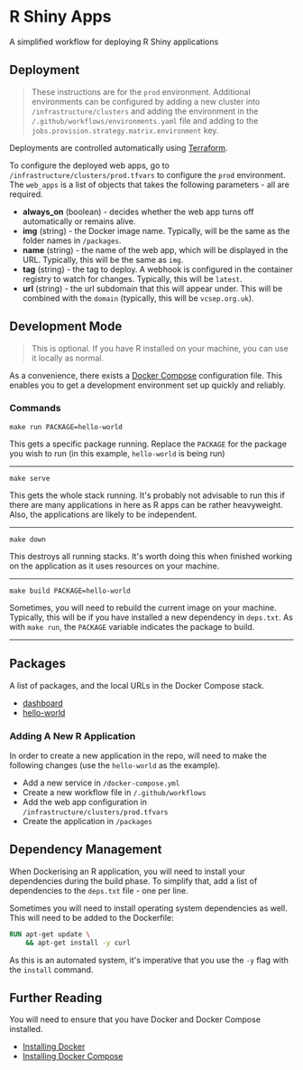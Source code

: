 # R Shiny Apps

A simplified workflow for deploying R Shiny applications

## Deployment

> These instructions are for the `prod` environment. Additional environments can be configured by
> adding a new cluster into `/infrastructure/clusters` and adding the environment in
> the `/.github/workflows/environments.yaml` file and adding to the `jobs.provision.strategy.matrix.environment`
> key.

Deployments are controlled automatically using [Terraform](https://www.terraform.io).

To configure the deployed web apps, go to `/infrastructure/clusters/prod.tfvars` to configure the
`prod` environment. The `web_apps` is a list of objects that takes the following parameters - all
are required.

 - **always_on** (boolean) - decides whether the web app turns off automatically or remains alive.
 - **img** (string) - the Docker image name. Typically, will be the same as the folder names in `/packages`. 
 - **name** (string) - the name of the web app, which will be displayed in the URL. Typically, this
will be the same as `img`.
 - **tag** (string) - the tag to deploy. A webhook is configured in the container registry to watch
for changes. Typically, this will be `latest`.
 - **url** (string) - the url subdomain that this will appear under. This will be combined with the
`domain` (typically, this will be `vcsep.org.uk`).

## Development Mode

> This is optional. If you have R installed on your machine, you can use it locally as normal.

As a convenience, there exists a [Docker Compose](https://docs.docker.com/compose) configuration
file. This enables you to get a development environment set up quickly and reliably.

### Commands

```shell
make run PACKAGE=hello-world
```

This gets a specific package running. Replace the `PACKAGE` for the package you wish to run (in this
example, `hello-world` is being run)

---

```shell
make serve
```

This gets the whole stack running. It's probably not advisable to run this if there are many
applications in here as R apps can be rather heavyweight. Also, the applications are likely to be
independent.

---

```shell
make down
```

This destroys all running stacks. It's worth doing this when finished working on the application
as it uses resources on your machine.

---

```shell
make build PACKAGE=hello-world
```

Sometimes, you will need to rebuild the current image on your machine. Typically, this will be if
you have installed a new dependency in `deps.txt`. As with `make run`, the `PACKAGE` variable
indicates the package to build.

---

## Packages

A list of packages, and the local URLs in the Docker Compose stack.

 - [dashboard](http://localhost:3000)
 - [hello-world](http://localhost:3001)

### Adding A New R Application

In order to create a new application in the repo, will need to make the following changes (use the
`hello-world` as the example).

 - Add a new service in `/docker-compose.yml`
 - Create a new workflow file in `/.github/workflows`
 - Add the web app configuration in `/infrastructure/clusters/prod.tfvars`
 - Create the application in `/packages`

## Dependency Management

When Dockerising an R application, you will need to install your dependencies during the build
phase. To simplify that, add a list of dependencies to the `deps.txt` file - one per line.

Sometimes you will need to install operating system dependencies as well. This will need to
be added to the Dockerfile:
 
```Dockerfile
RUN apt-get update \
    && apt-get install -y curl
```

As this is an automated system, it's imperative that you use the `-y` flag with the `install`
command.

## Further Reading

You will need to ensure that you have Docker and Docker Compose installed.

 - [Installing Docker](https://docs.docker.com/get-docker)
 - [Installing Docker Compose](https://docs.docker.com/compose/install)
